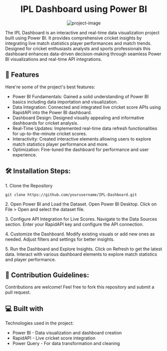 <h1 align="center" id="title">IPL Dashboard using Power BI</h1>

<p align="center"><img src="https://socialify.git.ci/AnshGaigawali/IPL2024Dashboard/image?name=1&amp;owner=1&amp;stargazers=1&amp;theme=Light" alt="project-image"></p>

<p id="description">The IPL Dashboard is an interactive and real-time data visualization project built using Power BI. It provides comprehensive cricket insights by integrating live match statistics player performances and match trends. Designed for cricket enthusiasts analysts and sports professionals this dashboard enhances data-driven decision-making through seamless Power BI visualizations and real-time API integrations.</p>

  
  
<h2>🧐 Features</h2>

Here're some of the project's best features:

*   Power BI Fundamentals: Gained a solid understanding of Power BI basics including data importation and visualization.
*   Data Integration: Connected and integrated live cricket score APIs using RapidAPI into the Power BI dashboard.
*   Dashboard Design: Designed visually appealing and informative dashboards for cricket analysis.
*   Real-Time Updates: Implemented real-time data refresh functionalities for up-to-the-minute cricket scores.
*   Interactivity: Created interactive elements allowing users to explore match statistics player performance and more.
*   Optimization: Fine-tuned the dashboard for performance and user experience.

<h2>🛠️ Installation Steps:</h2>

<p>1. Clone the Repository</p>

```
git clone https://github.com/yourusername/IPL-Dashboard.git
```

<p>2. Open Power BI and Load the Dataset. Open Power BI Desktop. Click on File &gt; Open and select the dataset file.</p>

<p>3. Configure API Integration for Live Scores. Navigate to the Data Sources section. Enter your RapidAPI key and configure the API connection.</p>

<p>4. Customize the Dashboard. Modify existing visuals or add new ones as needed. Adjust filters and settings for better insights.</p>

<p>5. Run the Dashboard and Explore Insights. Click on Refresh to get the latest data. Interact with various dashboard elements to explore match statistics and player performance.</p>

<h2>🍰 Contribution Guidelines:</h2>

Contributions are welcome! Feel free to fork this repository and submit a pull request.

  
  
<h2>💻 Built with</h2>

Technologies used in the project:

*   Power BI - Data visualization and dashboard creation
*   RapidAPI - Live cricket score integration
*   Power Query - For data transformation and cleaning
